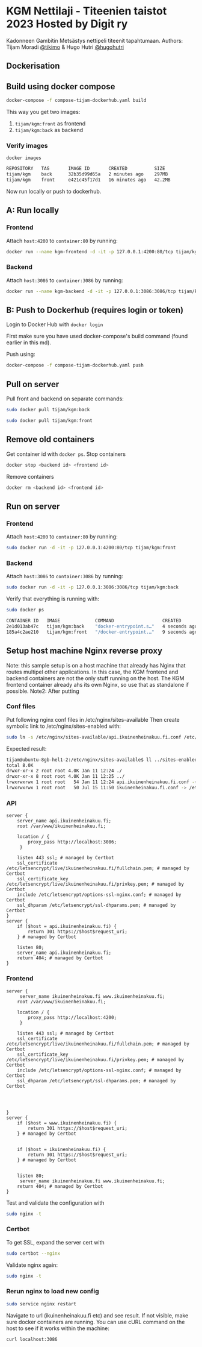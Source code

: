 # KGM Nettilaji - Titeenien taistot 2023 Hosted by Digit ry
Kadonneen Gambitin Metsästys nettipeli titeenit tapahtumaan. 
Authors: Tijam Moradi [@tikimo](https://github.com/tikimo) & Hugo Hutri [@hugohutri](https://github.com/hugohutri)

## Dockerisation

## Build using docker compose
```bash
docker-compose -f compose-tijam-dockerhub.yaml build
```

This way you get two images:
1. `tijam/kgm:front` as frontend
2. `tijam/kgm:back` as backend

### Verify images
`docker images`
```bash
REPOSITORY   TAG       IMAGE ID       CREATED          SIZE
tijam/kgm    back      32b35d99d65a   2 minutes ago    297MB
tijam/kgm    front     e421c45f17d1   16 minutes ago   42.2MB
```

Now run locally or push to dockerhub.

## A: Run locally
### Frontend
Attach `host:4200` to `container:80` by running:
```bash
docker run --name kgm-frontend -d -it -p 127.0.0.1:4200:80/tcp tijam/kgm:front
```

### Backend
Attach `host:3086` to `container:3086` by running:
```bash
docker run --name kgm-backend -d -it -p 127.0.0.1:3086:3086/tcp tijam/kgm:back
```

## B: Push to Dockerhub (requires login or token)
Login to Docker Hub with `docker login`

First make sure you have used docker-compose's build command (found earlier in this md).

Push using:
```bash
docker-compose -f compose-tijam-dockerhub.yaml push
```

## Pull on server
Pull front and backend on separate commands:
```bash
sudo docker pull tijam/kgm:back 
```
```bash
sudo docker pull tijam/kgm:front 
```

## Remove old containers
Get container id with ```docker ps```. 
Stop containers
```bash
docker stop <backend id> <frontend id>
```
Remove containers
```bash
docker rm <backend id> <frontend id>
```

## Run on server
### Frontend
Attach `host:4200` to `container:80` by running:
```bash
sudo docker run -d -it -p 127.0.0.1:4200:80/tcp tijam/kgm:front
```

### Backend
Attach `host:3086` to `container:3086` by running:
```bash
sudo docker run -d -it -p 127.0.0.1:3086:3086/tcp tijam/kgm:back
```
Verify that everything is running with:
```bash
sudo docker ps
```
```bash
CONTAINER ID   IMAGE             COMMAND                  CREATED         STATUS         PORTS                      NAMES
2e1d013ab47c   tijam/kgm:back    "docker-entrypoint.s…"   4 seconds ago   Up 3 seconds   127.0.0.1:3086->3086/tcp   kgm-backend
185a4c2ae210   tijam/kgm:front   "/docker-entrypoint.…"   9 seconds ago   Up 8 seconds   127.0.0.1:4200->80/tcp     kgm-frontend
```

## Setup host machine Nginx reverse proxy
Note: this sample setup is on a host machine that already has Nginx that routes multipel other applications. In this case, the KGM frontend and backend containers are not the only stuff running on the host. The KGM frontend container already ahs its own Nginx, so use that as standalone if possible.
Note2: After putting 
### Conf files
Put following nginx conf files in /etc/nginx/sites-available
Then create symbolic link to /etc/nginx/sites-enabled with:
```bash
sudo ln -s /etc/nginx/sites-available/api.ikuinenheinakuu.fi.conf /etc/nginx/sites-enabled/api.ikuinenhe inakuu.fi.conf
```
Expected result:
```bash
tijam@ubuntu-8gb-hel1-2:/etc/nginx/sites-available$ ll ../sites-enabled/
total 8.0K
drwxr-xr-x 2 root root 4.0K Jan 11 12:24 ./
drwxr-xr-x 8 root root 4.0K Jan 11 12:25 ../
lrwxrwxrwx 1 root root   54 Jan 11 12:24 api.ikuinenheinakuu.fi.conf -> /etc/nginx/sites-available/api.ikuinenheinakuu.fi.conf
lrwxrwxrwx 1 root root   50 Jul 15 11:50 ikuinenheinakuu.fi.conf -> /etc/nginx/sites-available/ikuinenheinakuu.fi.conf  
```

### API 
```nginx configuration
server {                                                                                          
    server_name api.ikuinenheinakuu.fi;                                                           
    root /var/www/ikuinenheinakuu.fi;                                                             
                                                                                                  
    location / {                                                                                  
        proxy_pass http://localhost:3086;                                                         
     }                                                                                            
                                                                                                  
    listen 443 ssl; # managed by Certbot                                                          
    ssl_certificate /etc/letsencrypt/live/ikuinenheinakuu.fi/fullchain.pem; # managed by Certbot  
    ssl_certificate_key /etc/letsencrypt/live/ikuinenheinakuu.fi/privkey.pem; # managed by Certbot
    include /etc/letsencrypt/options-ssl-nginx.conf; # managed by Certbot                         
    ssl_dhparam /etc/letsencrypt/ssl-dhparams.pem; # managed by Certbot                                                                                                    
}                                                                                                 
server {                                                                                          
    if ($host = api.ikuinenheinakuu.fi) {                                                         
        return 301 https://$host$request_uri;                                                     
    } # managed by Certbot                                                                        
                                                                                                   
    listen 80;                                                                                    
    server_name api.ikuinenheinakuu.fi;                                                           
    return 404; # managed by Certbot                                                                                      
}                                                                                                 
```

### Frontend
```nginx configuration
server {
     server_name ikuinenheinakuu.fi www.ikuinenheinakuu.fi;
    root /var/www/ikuinenheinakuu.fi;

    location / {
        proxy_pass http://localhost:4200;
     }

    listen 443 ssl; # managed by Certbot
    ssl_certificate /etc/letsencrypt/live/ikuinenheinakuu.fi/fullchain.pem; # managed by Certbot
    ssl_certificate_key /etc/letsencrypt/live/ikuinenheinakuu.fi/privkey.pem; # managed by Certbot
    include /etc/letsencrypt/options-ssl-nginx.conf; # managed by Certbot
    ssl_dhparam /etc/letsencrypt/ssl-dhparams.pem; # managed by Certbot




}
server {
    if ($host = www.ikuinenheinakuu.fi) {
        return 301 https://$host$request_uri;
    } # managed by Certbot


    if ($host = ikuinenheinakuu.fi) {
        return 301 https://$host$request_uri;
    } # managed by Certbot


    listen 80;
     server_name ikuinenheinakuu.fi www.ikuinenheinakuu.fi;
    return 404; # managed by Certbot
}
```
Test and validate the configuration with
```bash
sudo nginx -t
```

### Certbot
To get SSL, expand the server cert with 
```bash
sudo certbot --nginx
```

Validate nginx again:
```bash
sudo nginx -t
```

### Rerun nginx to load new config
```bash
sudo service nginx restart
```

Navigate to url (ikuinenheinakuu.fi etc) and see result.
If not visible, make sure docker containers are running. You can use cURL command on the host to see if it works within the machine:
```bash
curl localhost:3086
```
